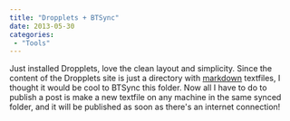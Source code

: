 ```yaml
---
title: "Dropplets + BTSync"
date: 2013-05-30
categories: 
 - "Tools"
---
```


Just installed Dropplets, love the clean layout and simplicity.  Since the content of the Dropplets site is just a directory with [markdown](http://daringfireball.net/projects/markdown/) textfiles, I thought it would be cool to BTSync this folder. Now all I have to do to publish a post is make a new textfile on any machine in the same synced folder, and it will be published as soon as there's an internet connection!
